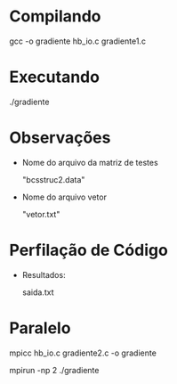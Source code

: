 # Compilando

gcc -o gradiente hb_io.c gradiente1.c

# Executando

./gradiente

# Observações

- Nome do arquivo da matriz de testes

	"bcsstruc2.data"

- Nome do arquivo vetor

    "vetor.txt"

# Perfilação de Código

- Resultados:

	saida.txt



# Paralelo

mpicc hb_io.c gradiente2.c -o gradiente

mpirun -np 2 ./gradiente
